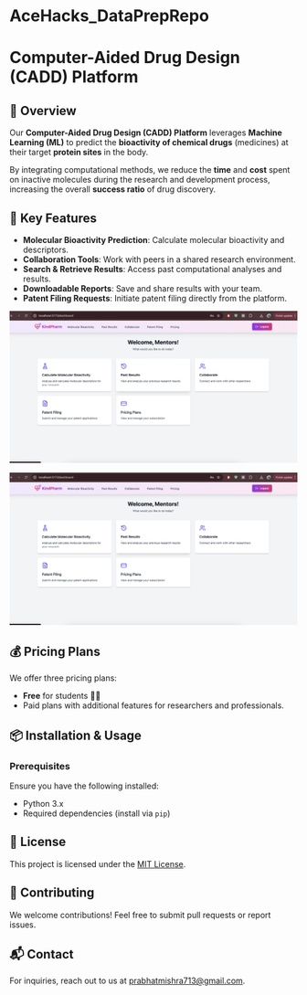 # AceHacks_DataPrepRepo


# Computer-Aided Drug Design (CADD) Platform

## 🚀 Overview
Our **Computer-Aided Drug Design (CADD) Platform** leverages **Machine Learning (ML)** to predict the **bioactivity of chemical drugs** (medicines) at their target **protein sites** in the body. 

By integrating computational methods, we reduce the **time** and **cost** spent on inactive molecules during the research and development process, increasing the overall **success ratio** of drug discovery.

## 🎯 Key Features
- **Molecular Bioactivity Prediction**: Calculate molecular bioactivity and descriptors.
- **Collaboration Tools**: Work with peers in a shared research environment.
- **Search & Retrieve Results**: Access past computational analyses and results.
- **Downloadable Reports**: Save and share results with your team.
- **Patent Filing Requests**: Initiate patent filing directly from the platform.

![Landing Page](https://github.com/Toshhhi/AceHacks_DataPrepRepo/blob/main/LandingPage.png?raw=true)

![Landing Page](https://github.com/Toshhhi/AceHacks_DataPrepRepo/blob/main/LandingPage.png?raw=true)


## 💰 Pricing Plans
We offer three pricing plans:
- **Free** for students 👩‍🎓
- Paid plans with additional features for researchers and professionals.

## 📦 Installation & Usage
### Prerequisites
Ensure you have the following installed:
- Python 3.x
- Required dependencies (install via `pip`)

## 📜 License
This project is licensed under the [MIT License](LICENSE).

## 🤝 Contributing
We welcome contributions! Feel free to submit pull requests or report issues.

## 📬 Contact
For inquiries, reach out to us at prabhatmishra713@gmail.com.


